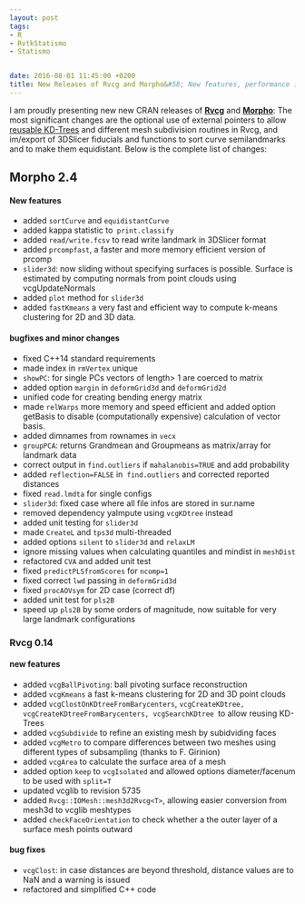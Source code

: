 ```yaml
---
layout: post
tags: 
- R 
- RvtkStatismo
- Statismo


date: 2016-08-01 11:45:00 +0200
title: New Releases of Rvcg and Morpho&#58; New features, performance improvements and bugfixes
---
```


I am proudly presenting new new CRAN releases of **[Rvcg](https://cran.r-project.org/package=Rvcg)** and **[Morpho](https://cran.r-project.org/package=Morpho)**: 
The most significant changes are the optional use of external pointers to allow [reusable KD-Trees](/2016/03/09/Rvcg-XPTr/) and different mesh subdivision routines in Rvcg, and im/export of 3DSlicer fiducials and functions to sort curve semilandmarks and to make them equidistant. Below is the complete list of changes:

## Morpho 2.4

#### New features 

 * added `sortCurve` and `equidistantCurve`
 * added kappa statistic to` print.classify`
 * added `read/write.fcsv` to read write landmark in 3DSlicer format
 * added `prcompfast`, a faster and more memory efficient version of prcomp
 * `slider3d`: now sliding without specifying surfaces is possible. Surface is estimated by computing normals from point clouds using vcgUpdateNormals
 * added `plot` method for `slider3d`
 * added `fastKmeans` a very fast and efficient way to compute k-means clustering for 2D and 3D data.

#### bugfixes and minor changes 

 * fixed C++14 standard requirements
 * made index in `rmVertex` unique
 * `showPC`: for single PCs vectors of length> 1 are coerced to matrix
 * added option `margin` in `deformGrid3d` and `deformGrid2d`
 * unified code for creating bending energy matrix
 * made `relWarps` more memory and speed efficient and added option getBasis to disable (computationally expensive) calculation of vector basis.
 * added dimnames from rownames in `vecx`
 * `groupPCA`: returns Grandmean and Groupmeans as matrix/array for landmark data
 * correct output in `find.outliers` if `mahalanobis=TRUE` and add probability
 * added `reflection=FALSE` in` find.outliers` and corrected reported distances
 * fixed `read.lmdta` for single configs
 * `slider3d`: fixed case where all file infos are stored in sur.name
 * removed dependency yaImpute using `vcgKDtree` instead
 * added unit testing for `slider3d`
 * made `CreateL` and `tps3d` multi-threaded
 * added options `silent` to `slider3d` and `relaxLM`
 * ignore missing values when calculating quantiles and mindist in `meshDist`
 * refactored `CVA` and added unit test
 * fixed `predictPLSfromScores` for `ncomp=1`
 * fixed correct `lwd` passing in `deformGrid3d`
 * fixed `procAOVsym` for 2D case (correct df)
 * added unit test for `pls2B`
 * speed up `pls2B` by some orders of magnitude, now suitable for very large landmark configurations

### Rvcg 0.14

#### new features 
 
 * added `vcgBallPivoting`: ball pivoting surface reconstruction
 * added `vcgKmeans` a fast k-means clustering for 2D and 3D point clouds
 * added `vcgClostOnKDtreeFromBarycenters`, `vcgCreateKDtree, vcgCreateKDtreeFromBarycenters, vcgSearchKDtree `to allow reusing KD-Trees
 * added `vcgSubdivide` to refine an existing mesh by subidviding faces
 * added `vcgMetro` to compare differences between two meshes using different types of subsampling (thanks to F. Girinion)
 * added `vcgArea` to calculate the surface area of a mesh
 * added option `keep` to `vcgIsolated` and allowed options diameter/facenum to be used with `split=T`
 * updated vcglib to revision 5735
 * added `Rvcg::IOMesh::mesh3d2Rvcg<T>`, allowing easier conversion from mesh3d to vcglib meshtypes
 * added `checkFaceOrientation` to check whether a the outer layer of a surface mesh points outward

#### bug fixes

 * `vcgClost`: in case distances are beyond threshold, distance values are to NaN and a warning is issued
 * refactored and simplified C++ code



